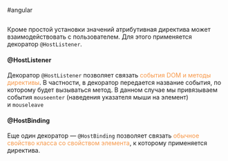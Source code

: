 #angular 
```table-of-contents
```
Кроме простой установки значений атрибутивная директива может взаимодействовать с пользователем. Для этого применяется декоратор `@HostListener`.
#### @HostListener
Декоратор `@HostListener` позволяет связать <font color="#f79646">события DOM и методы директивы</font>. В частности, в декоратор передается название события, по которому будет вызываться метод. В данном случае мы привязываем события `mouseenter` (наведения указателя мыши на элемент) и `mouseleave`
#### @HostBinding
Еще один декоратор — `@HostBinding` позволяет связать <font color="#f79646">обычное свойство класса со свойством элемента</font>, к которому применяется директива.